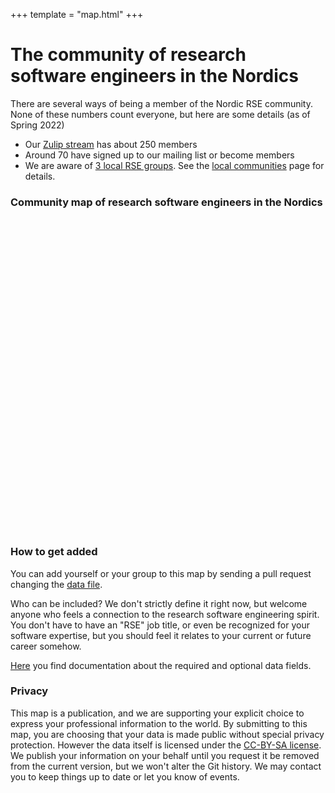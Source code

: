 +++
template = "map.html"
+++

# The community of research software engineers in the Nordics

There are several ways of being a member of the Nordic RSE community. None of
these numbers count everyone, but here are some details (as of Spring 2022)
 - Our [Zulip stream](https://coderefinery.zulipchat.com) has about 250 members
 - Around 70 have signed up to our mailing list or become members
 - We are aware of [3 local RSE groups](local). See the
   [local communities](local) page for details.

### Community map of research software engineers in the Nordics

<div id="mapid" style="width: 100%; height: 500px;"></div>

### How to get added

You can add yourself or your group to this map by sending a pull request changing the
[data file](https://github.com/nordic-rse/map/blob/main/data.yml).

Who can be included?  We don't strictly define it right
now, but welcome anyone who feels a connection to
the research software engineering spirit.  You don't
have to have an "RSE" job title, or even be recognized
for your software expertise, but you should feel it
relates to your current or future career somehow.

[Here](https://github.com/nordic-rse/map/blob/main/README.md)
you find documentation about the required and optional data fields.


### Privacy

This map is a publication, and we are supporting your explicit choice to
express your professional information to the world.  By submitting to this map,
you are choosing that your data is made public without special privacy
protection. However the data itself is licensed under the [CC-BY-SA
license](https://creativecommons.org/licenses/by-sa/4.0/).  We publish your
information on your behalf until you request it be removed from the current
version, but we won't alter the Git history. We may contact you to keep things
up to date or let you know of events.
